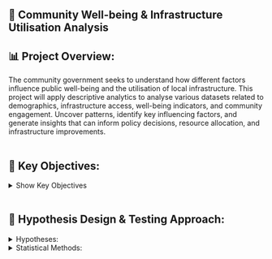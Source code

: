 ## 🏢 Community Well-being & Infrastructure Utilisation Analysis<br>
## 📊 Project Overview:
The community government seeks to understand how different factors influence public well-being and the utilisation of local infrastructure. 
This project will apply descriptive analytics to analyse various datasets related to demographics, infrastructure access, well-being indicators, and community engagement.
Uncover patterns, identify key influencing factors, and generate insights that can inform policy decisions, resource allocation, and infrastructure improvements.<br><br>

## 🎯 Key Objectives:
<details><summary>Show Key Objectives</summary><br>

### 🔢Identify Key Community Well-being Indicators
- Measure central tendency, dispersion, and positional metrics for key variables such as household income, health outcomes, and infrastructure usage.<br>
### 🧠Determine Correlations & Variable Relationships
- Analyse demographic, geographic, and behavioral factors affecting infrastructure utilisation.
- Identify key variables influencing community engagement and satisfaction.<br>
### 🔄Predict Infrastructure Demand & Service Utilisation
- Use regression models and probabilistic analysis to predict demand for public infrastructure (parks, public transport, libraries, community centers).<br>
### 🌍Assess Regional Disparities
- Compare geographical clusters to determine which communities experience inequitable access to resources.<br>
### 💡Generate Actionable Insights for Policy Recommendations
- Provide evidence-backed suggestions for policy improvements, funding allocation, and strategic development.<br><br>
</details><br>

## 🧪 Hypothesis Design & Testing Approach:
 <details><summary>Hypotheses:</summary><br>
- Communities with higher income levels have higher infrastructure utilisation rates.<br>
- Proximity to public transportation correlates with increased employment rates and well-being scores.<br>
- Areas with more community events report higher civic engagement and trust in government.<br>
- Underfunded regions experience lower satisfaction with government services.<br><br>
</details>

<details><summary>Statistical Methods:</summary>summary>
Descriptive Statistics:
- Measures of central tendency (mean, median, mode)
- Measures of dispersion (variance, standard deviation, range, IQR)
- Measures of position (percentiles, quartiles, z-scores)<br>
Regression Analysis:
- Linear Regression for predicting infrastructure demand
- Logistic Regression for analysing categorical outcomes (e.g., public transport use: Yes/No)<br>
Correlation & Probability Models:
- Pearson & Spearman Correlation Coefficients
- Bayesian Inference for predictive probabilities<br>
Geospatial & Demographic Analysis:
- K-Means Clustering for identifying regional disparities
- Heatmaps for resource allocation
</details>

